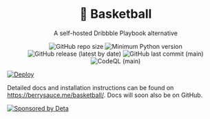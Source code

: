 <h1 align="center">🏀 Basketball</h1>
<p align="center">A self-hosted Dribbble Playbook alternative</p>
<p align="center">
  <img alt="GitHub repo size" src="https://img.shields.io/github/repo-size/berrysauce/basketball?label=size">
  <img alt="Minimum Python version" src="https://img.shields.io/badge/python-%5E3.8-blue">
  <img alt="GitHub release (latest by date)" src="https://img.shields.io/github/v/release/berrysauce/basketball?label=stable%20release">
  <img alt="GitHub last commit (main)" src="https://img.shields.io/github/last-commit/berrysauce/basketball/main">
  <img alt="CodeQL (main)" src="https://github.com/berrysauce/basketball/actions/workflows/codeql-analysis.yml/badge.svg?branch=main">
</p>

[![Deploy](https://button.deta.dev/1/svg)](https://go.deta.dev/deploy?repo=https://github.com/berrysauce/basketball)

Detailed docs and installation instructions can be found on https://berrysauce.me/basketball/. Docs will soon also be on GitHub.

<a href="https://deta.sh?ref=basketball" target="_blank">
  <img alt="Sponsored by Deta" src="https://brry.fra1.cdn.digitaloceanspaces.com/images/deta-sponsor-banner3.png">
</a>
